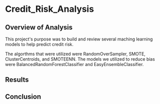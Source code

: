 # Credit_Risk_Analysis   
## Overview of Analysis   
This project's purpose was to build and review several maching learning models to help predict credit risk.   
   
The algorthms that were utilized were RandomOverSampler, SMOTE, ClusterCentroids, and SMOTEENN. The models we utilized to reduce bias were BalancedRandomForestClassifier and EasyEnsembleClassifier.   

## Results   

## Conclusion   
